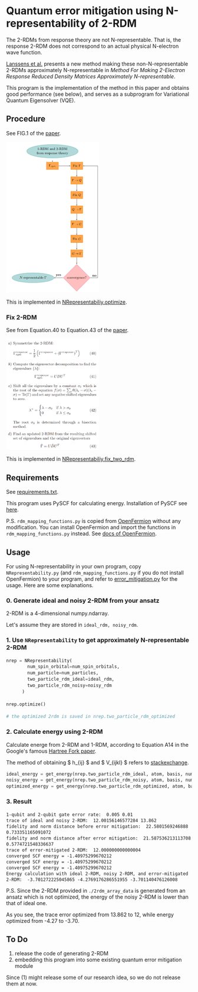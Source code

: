 # Quantum error mitigation using N-representability of 2-RDM

The 2-RDMs from response theory are not N-representable. That is, the response 2-RDM does not correspond to an actual physical N-electron wave function. 

[Lanssens et al.][1] presents a new method making these non-N-representable 2-RDMs approximately N-representable in *Method For Making 2-Electron Response Reduced Density Matrices Approximately N-representable*.

This program is the implementation of the method in this paper and obtains good performance (see below), and serves as a subprogram for Variational Quantum Eigensolver (VQE).

## Procedure

See FIG.1 of the [paper][1].

<img src="./figures/procedure.png" width="50%">

This is implemented in [NRepresentabiliy.optimize](./NRepresentability.py#L128).

### Fix 2-RDM

See from Equation.40 to Equation.43 of the [paper][1].

<img src="./figures/fix_2rdm.png" width="50%">

This is implemented in [NRepresentabiliy.fix_two_rdm](./NRepresentability.py#L67).

## Requirements

See [requirements.txt](./requirements.txt).

This program uses PySCF for calculating energy. Installation of PySCF see [here][5].

P.S. `rdm_mapping_functions.py` is copied from [OpenFermion][2] without any modification. You can install OpenFermion and import the functions in `rdm_mapping_functions.py` instead. See [docs of OpenFermion][3].

## Usage

For using N-representability in your own program, copy `NRepresentability.py` (and `rdm_mapping_functions.py` if you do not install OpenFermion) to your program, and refer to [error_mitigation.py](./error_mitigation.py) for the usage. Here are some explanations.

### 0. Generate ideal and noisy 2-RDM from your ansatz

2-RDM is a 4-dimensional numpy.ndarray.

Let's assume they are stored in `ideal_rdm, noisy_rdm`.

### 1. Use `NRepresentability` to get approximately N-representable 2-RDM

```python
nrep = NRepresentability(
        num_spin_orbital=num_spin_orbitals,
        num_particle=num_particles,
        two_particle_rdm_ideal=ideal_rdm,
        two_particle_rdm_noisy=noisy_rdm
      )
      
nrep.optimize()

# the optimized 2rdm is saved in nrep.two_particle_rdm_optimized
```

### 2. Calculate energy using 2-RDM
        
Calculate energe from 2-RDM and 1-RDM, according to Equation A14 in the Google's famous [Hartree Fork paper](4).

The method of obtaining $ h_{ij} $ and $ V_{ijkl} $ refers to [stackexchange](https://mattermodeling.stackexchange.com/questions/4284/how-are-1-electron-and-2-electron-integrals-done-in-pyscf).

```python
ideal_energy = get_energy(nrep.two_particle_rdm_ideal, atom, basis, num_particles)
noisy_energy = get_energy(nrep.two_particle_rdm_noisy, atom, basis, num_particles)
optimized_energy = get_energy(nrep.two_particle_rdm_optimized, atom, basis, num_particles)
```

### 3. Result

```
1-qubit and 2-qubit gate error rate:  0.005 0.01
trace of ideal and noisy 2-RDM:  12.00156146577284 13.862
fidelity and norm distance before error mitigation:  22.5801569246888 0.733351165091072
fidelity and norm distance after error mitigation:  21.587536213113708 0.5774721548336637
trace of error-mitigated 2-RDM:  12.000000000000004
converged SCF energy = -1.40975299670212
converged SCF energy = -1.40975299670212
converged SCF energy = -1.40975299670212
Energy calculation with ideal 2-RDM, noisy 2-RDM, and error-mitigated 2-RDM:  -3.701272225045865 -4.2769176286551955 -3.701140476126008
```

P.S. Since the 2-RDM provided in `./2rdm_array_data` is generated from an ansatz which is not optimized, the energy of the noisy 2-RDM is lower than that of ideal one.

As you see, the trace error optimized from 13.862 to 12, while energy optimized from -4.27 to -3.70.

## To Do

1. release the code of generating 2-RDM
2. embedding this program into some existing quantum error mitigation module

Since (1) might release some of our research idea, so we do not release them at now.

<!-- ## References -->

[1]: https://arxiv.org/pdf/1707.01022 "Method For Making 2-Electron Response Reduced Density Matrices Approximately N-representable"
[2]: https://github.com/quantumlib/OpenFermion/blob/master/src/openfermion/utils/rdm_mapping_functions.py "Mapping between different kinds of RDMs"
[3]: https://github.com/quantumlib/OpenFermion "GitHub repository of OpenFermion"
[4]: https://arxiv.org/pdf/2004.04174 "Hartree-Fock on a superconducting qubit quantum computer"
[5]: https://github.com/pyscf/pyscf "PySCF GitHub Repository"
        